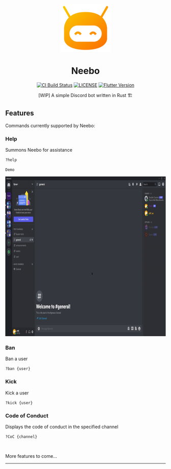 <p align="center"><img src="assets/images/logo.png" alt="logo.png" height="150px"></p>
<h1 align="center">Neebo</h1>
<p align="center">
  <a href="https://github.com/kimathi-phil/neebo/actions/workflows/ci.yaml"><img alt="CI Build Status" src="https://github.com/kimathi-phil/neebo/actions/workflows/ci.yaml/badge.svg"/></a>
  <!-- <a href="https://codecov.io/gh/kimathi-phil/neebo"><img src="https://codecov.io/gh/kimathi-phil/neebo/branch/main/graph/badge.svg?token=rJxpkR1YTD"/></a> -->
  <a href="https://github.com/kimathi-phil/neebo/blob/main/LICENSE"><img alt="LICENSE" src="https://img.shields.io/github/license/mashape/apistatus.svg"/></a>
  <a href="https://github.com/rust-lang/rust/releases"><img alt="Flutter Version" src="https://img.shields.io/badge/Rust-1.64.0-orange?logo=Rust"/></a>
</p>
<p align="center">[WIP] A simple Discord bot written in Rust 🏗</p>

## Features
Commands currently supported by Neebo:

### Help
Summons Neebo for assistance
```
?help
```
`Demo`

<img src="assets/images/help.gif" height="500"/>

### Ban
Ban a user
```
?ban {user}
```
### Kick
Kick a user
```
?kick {user}
```

### Code of Conduct
Displays the code of conduct in the specified channel
```
?CoC {channel}
```
<br />

More features to come...

---

